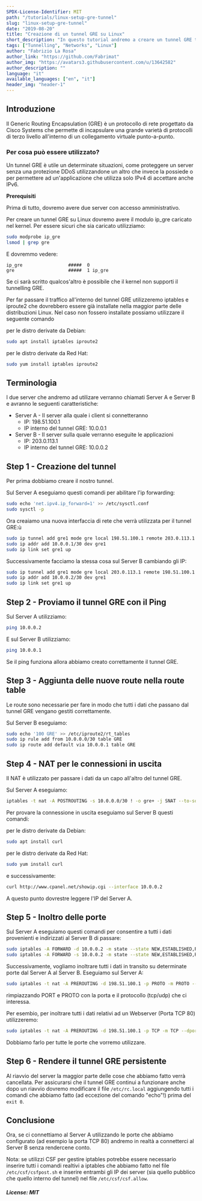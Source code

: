 ```yaml
---
SPDX-License-Identifier: MIT
path: "/tutorials/linux-setup-gre-tunnel"
slug: "linux-setup-gre-tunnel"
date: "2019-08-20"
title: "Creazione di un tunnel GRE su Linux"
short_description: "In questo tutorial andremo a creare un tunnel GRE tra due server Linux."
tags: ["Tunnelling", "Networks", "Linux"]
author: "Fabrizio La Rosa"
author_link: "https://github.com/Fabrimat"
author_img: "https://avatars3.githubusercontent.com/u/13642582"
author_description: ""
language: "it"
available_languages: ["en", "it"]
header_img: "header-1"
---
```


<!-- This where the actual tutorial begins. You don't need to write out the title again, having it in the metadata above is enough. -->

## Introduzione
Il Generic Routing Encapsulation (GRE) è un protocollo di rete progettato da Cisco Systems che permette di incapsulare una grande varietà di protocolli di terzo livello all'interno di un collegamento virtuale punto-a-punto.

### Per cosa può essere utilizzato?
Un tunnel GRE è utile un determinate situazioni, come proteggere un server senza una protezione DDoS utilizzandone un altro che invece la possiede o per permettere ad un'applicazione che utilizza solo IPv4 di accettare anche IPv6.

**Prerequisiti**

Prima di tutto, dovremo avere due server con accesso amministrativo.

Per creare un tunnel GRE su Linux dovremo avere il modulo ip_gre caricato nel kernel.
Per essere sicuri che sia caricato utilizziamo:
```bash
sudo modprobe ip_gre
lsmod | grep gre
```
E dovremmo vedere:
```
ip_gre                 #####  0
gre                    #####  1 ip_gre
```
Se ci sarà scritto qualcos'altro è possibile che il kernel non supporti il tunnelling GRE.

Per far passare il traffico all'interno del tunnel GRE utilizzeremo iptables e iproute2 che dovrebbero essere già installate nella maggior parte delle distribuzioni Linux.
Nel caso non fossero installate possiamo utilizzare il seguente comando

per le distro derivate da Debian:
```bash
sudo apt install iptables iproute2
```

per le distro derivate da Red Hat:
```bash
sudo yum install iptables iproute2
```

## Terminologia

I due server che andremo ad utilizare verranno chiamati Server A e Server B e avranno le seguenti caratteristiche:

* Server A - Il server alla quale i client si connetteranno
  * IP: 198.51.100.1
  * IP interno del tunnel GRE: 10.0.0.1
* Server B - Il server sulla quale verranno eseguite le applicazioni
  * IP: 203.0.113.1
  * IP interno del tunnel GRE: 10.0.0.2

## Step 1 - Creazione del tunnel

Per prima dobbiamo creare il nostro tunnel.

Sul Server A eseguiamo questi comandi per abilitare l'ip forwarding:
```bash
sudo echo 'net.ipv4.ip_forward=1' >> /etc/sysctl.conf
sudo sysctl -p
```

Ora creaiamo una nuova interfaccia di rete che verrà utilizzata per il tunnel GRE:ù
```bash
sudo ip tunnel add gre1 mode gre local 198.51.100.1 remote 203.0.113.1 ttl 255
sudo ip addr add 10.0.0.1/30 dev gre1
sudo ip link set gre1 up
```

Successivamente facciamo la stessa cosa sul Server B cambiando gli IP:
```bash
sudo ip tunnel add gre1 mode gre local 203.0.113.1 remote 198.51.100.1 ttl 255
sudo ip addr add 10.0.0.2/30 dev gre1
sudo ip link set gre1 up
```

## Step 2 - Proviamo il tunnel GRE con il Ping

Sul Server A utilizziamo:
```bash
ping 10.0.0.2
```

E sul Server B utilizziamo:
```bash
ping 10.0.0.1
```

Se il ping funziona allora abbiamo creato correttamente il tunnel GRE.

## Step 3 - Aggiunta delle nuove route nella route table

Le route sono necessarie per fare in modo che tutti i dati che passano dal tunnel GRE vengano gestiti correttamente.

Sul Server B eseguiamo:
```bash
sudo echo '100 GRE' >> /etc/iproute2/rt_tables
sudo ip rule add from 10.0.0.0/30 table GRE
sudo ip route add default via 10.0.0.1 table GRE
```

## Step 4 - NAT per le connessioni in uscita

Il NAT è utilizzato per passare i dati da un capo all'altro del tunnel GRE.

Sul Server A eseguiamo:
```bash
iptables -t nat -A POSTROUTING -s 10.0.0.0/30 ! -o gre+ -j SNAT --to-source 198.51.100.1
```

Per provare la connessione in uscita eseguiamo sul Server B questi comandi:

per le distro derivate da Debian:
```bash
sudo apt install curl
```

per le distro derivate da Red Hat:
```bash
sudo yum install curl
```

e successivamente:
```bash
curl http://www.cpanel.net/showip.cgi --interface 10.0.0.2
```

A questo punto dovrestre leggere l'IP del Server A.

## Step 5 - Inoltro delle porte

Sul Server A eseguiamo questi comandi per consentire a tutti i dati provenienti e indirizzati al Server B di passare:
```bash
sudo iptables -A FORWARD -d 10.0.0.2 -m state --state NEW,ESTABLISHED,RELATED -j ACCEPT
sudo iptables -A FORWARD -s 10.0.0.2 -m state --state NEW,ESTABLISHED,RELATED -j ACCEPT
```

Successivamente, vogliamo inoltrare tutti i dati in transito su determinate porte dal Server A al Server B.
Eseguiamo sul Server A:
```bash
sudo iptables -t nat -A PREROUTING -d 198.51.100.1 -p PROTO -m PROTO --dport PORT -j DNAT --to-destination 10.0.0.2
```
rimpiazzando PORT e PROTO con la porta e il protocollo (tcp/udp) che ci interessa.

Per esembio, per inoltrare tutti i dati relativi ad un Webserver (Porta TCP 80) utilizzeremo:
```bash
sudo iptables -t nat -A PREROUTING -d 198.51.100.1 -p TCP -m TCP --dport 80 -j DNAT --to-destination 10.0.0.2
```
Dobbiamo farlo per tutte le porte che vorremo utilizzare.

## Step 6 - Rendere il tunnel GRE persistente
Al riavvio del server la maggior parte delle cose che abbiamo fatto verrà cancellata. Per assicurarsi che il tunnel GRE continui a funzionare anche dopo un riavvio dovremo modificare il file ```/etc/rc.local``` aggiungendo tutti i comandi che abbiamo fatto (ad eccezione del comando "echo"!) prima del ```exit 0```.

## Conclusione

Ora, se ci connettiamo al Server A utilizzando le porte che abbiamo configurato (ad esempio la porta TCP 80) andremo in realtà a connetterci al Server B senza rendercene conto.

Nota: se utilizzi CSF per gestire iptables potrebbe essere necessario inserire tutti i comandi realtivi a iptables che abbiamo fatto nel file ```/etc/csf/csfpost.sh``` e inserire entrambi gli IP dei server (sia quello pubblico che quello interno del tunnel) nel file ```/etc/csf/csf.allow```.

##### License: MIT

<!--

Contributor's Certificate of Origin

By making a contribution to this project, I certify that:

(a) The contribution was created in whole or in part by me and I have
    the right to submit it under the license indicated in the file; or

(b) The contribution is based upon previous work that, to the best of my
    knowledge, is covered under an appropriate license and I have the
    right under that license to submit that work with modifications,
    whether created in whole or in part by me, under the same license
    (unless I am permitted to submit under a different license), as
    indicated in the file; or

(c) The contribution was provided directly to me by some other person
    who certified (a), (b) or (c) and I have not modified it.

(d) I understand and agree that this project and the contribution are
    public and that a record of the contribution (including all personal
    information I submit with it, including my sign-off) is maintained
    indefinitely and may be redistributed consistent with this project
    or the license(s) involved.

Signed-off-by: Fabrizio La Rosa lr.fabrizio@gmail.com

-->
